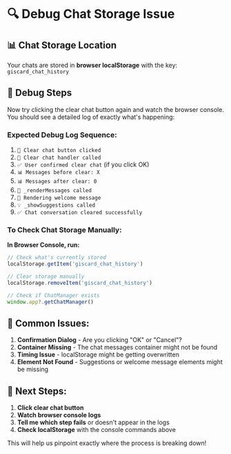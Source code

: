 # 🔍 Debug Chat Storage Issue

## 📊 **Chat Storage Location**
Your chats are stored in **browser localStorage** with the key: `giscard_chat_history`

## 🧪 **Debug Steps**

Now try clicking the clear chat button again and watch the browser console. You should see a detailed log of exactly what's happening:

### **Expected Debug Log Sequence:**
1. `🧹 Clear chat button clicked`
2. `🧹 Clear chat handler called`  
3. `✅ User confirmed clear chat` (if you click OK)
4. `📊 Messages before clear: X`
5. `📊 Messages after clear: 0`
6. `🎨 _renderMessages called`
7. `👋 Rendering welcome message`
8. `💡 _showSuggestions called`
9. `✅ Chat conversation cleared successfully`

### **To Check Chat Storage Manually:**

**In Browser Console, run:**
```javascript
// Check what's currently stored
localStorage.getItem('giscard_chat_history')

// Clear storage manually
localStorage.removeItem('giscard_chat_history')

// Check if ChatManager exists
window.app?.getChatManager()
```

## 🔧 **Common Issues:**

1. **Confirmation Dialog** - Are you clicking "OK" or "Cancel"?
2. **Container Missing** - The chat messages container might not be found
3. **Timing Issue** - localStorage might be getting overwritten
4. **Element Not Found** - Suggestions or welcome message elements might be missing

## 🚨 **Next Steps:**
1. **Click clear chat button**
2. **Watch browser console logs**  
3. **Tell me which step fails** or doesn't appear in the logs
4. **Check localStorage** with the console commands above

This will help us pinpoint exactly where the process is breaking down!
